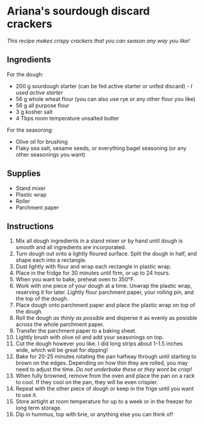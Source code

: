 # Ariana's sourdough discard crackers

*This recipe makes crispy crackers that you can season any way you like!*

## Ingredients

For the dough:  

- 200 g sourdough starter (can be fed active starter or unfed discard) - *I used active starter*  
- 56 g whole wheat flour (you can also use rye or any other flour you like) 
- 56 g all purpose flour 
- 3 g kosher salt
- 4 Tbps room temperature unsalted butter 

For the seasoning:  

- Olive oil for brushing 
- Flaky sea salt, sesame seeds, or everything bagel seasoning (or any other seasonings you want)  

## Supplies

- Stand mixer
- Plastic wrap
- Roller
- Parchment paper

## Instructions 

1. Mix all dough ingredients in a stand mixer or by hand until dough is smooth and all ingredients are incorporated. 
2. Turn dough out onto a lightly floured surface. Split the dough in half, and shape each into a rectangle. 
3. Dust lightly with flour and wrap each rectangle in plastic wrap. 
4. Place in the fridge for 30 minutes until firm, or up to 24 hours. 
5. When you want to bake, preheat oven to 350°F. 
6. Work with one piece of your dough at a time. Unwrap the plastic wrap, reserving it for later. Lightly flour parchment paper, your rolling pin, and the top of the dough. 
7. Place dough onto parchment paper and place the plastic wrap on top of the dough. 
8. Roll the dough *as thinly as possible* and disperse it as evenly as posisble across the whole parchment paper. 
9. Transfer the parchment paper to a baking sheet. 
10. Lightly brush with olive oil and add your seasonings on top. 
11. Cut the dough however you like. I did long strips about 1-1.5 inches wide, which will be great for dipping! 
12. Bake for 20-25 minutes rotating the pan halfway through until starting to brown on the edges. Depending on how thin they are rolled, you may need to adjust the time. *Do not underbake these or they wont be crisp!*  
13. When fully browned, remove from the oven and place the pan on a rack to cool. If they cool on the pan, they will be even crispier. 
14. Repeat with the other piece of dough or keep in the frige until you want to use it. 
15. Store airtight at room temperature for up to a week or in the freezer for long term storage.  
16. Dip in hummus, top with brie, or anything else you can think of! 

  